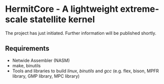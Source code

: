 # HermitCore - A lightweight extreme-scale statellite kernel

The project has just initiated. Further information will be published shortly.

## Requirements

* Netwide Assembler (NASM)
* make, binutils
* Tools and libraries to build *linux*, *binutils* and *gcc* (e.g. flex, bison, MPFR library, GMP library, MPC library)
